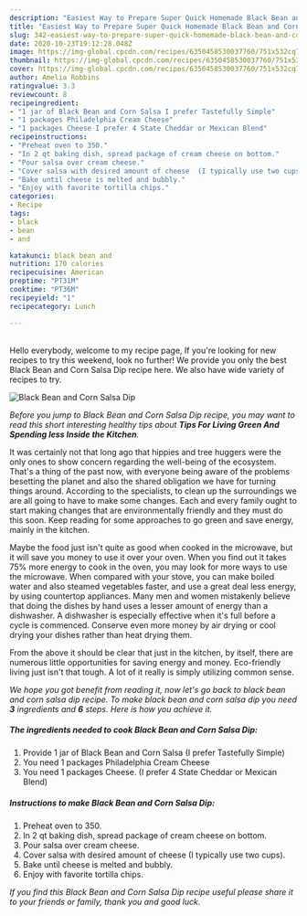 ```yaml
---
description: "Easiest Way to Prepare Super Quick Homemade Black Bean and Corn Salsa Dip"
title: "Easiest Way to Prepare Super Quick Homemade Black Bean and Corn Salsa Dip"
slug: 342-easiest-way-to-prepare-super-quick-homemade-black-bean-and-corn-salsa-dip
date: 2020-10-23T19:12:28.048Z
image: https://img-global.cpcdn.com/recipes/6350458530037760/751x532cq70/black-bean-and-corn-salsa-dip-recipe-main-photo.jpg
thumbnail: https://img-global.cpcdn.com/recipes/6350458530037760/751x532cq70/black-bean-and-corn-salsa-dip-recipe-main-photo.jpg
cover: https://img-global.cpcdn.com/recipes/6350458530037760/751x532cq70/black-bean-and-corn-salsa-dip-recipe-main-photo.jpg
author: Amelia Robbins
ratingvalue: 3.3
reviewcount: 8
recipeingredient:
- "1 jar of Black Bean and Corn Salsa I prefer Tastefully Simple"
- "1 packages Philadelphia Cream Cheese"
- "1 packages Cheese I prefer 4 State Cheddar or Mexican Blend"
recipeinstructions:
- "Preheat oven to 350."
- "In 2 qt baking dish, spread package of cream cheese on bottom."
- "Pour salsa over cream cheese."
- "Cover salsa with desired amount of cheese  (I typically use two cups)."
- "Bake until cheese is melted and bubbly."
- "Enjoy with favorite tortilla chips."
categories:
- Recipe
tags:
- black
- bean
- and

katakunci: black bean and 
nutrition: 170 calories
recipecuisine: American
preptime: "PT31M"
cooktime: "PT36M"
recipeyield: "1"
recipecategory: Lunch

---
```

<br>
Hello everybody, welcome to my recipe page, If you're looking for new recipes to try this weekend, look no further! We provide you only the best Black Bean and Corn Salsa Dip recipe here. We also have wide variety of recipes to try.
<br>


![Black Bean and Corn Salsa Dip](https://img-global.cpcdn.com/recipes/6350458530037760/751x532cq70/black-bean-and-corn-salsa-dip-recipe-main-photo.jpg)

<i>Before you jump to Black Bean and Corn Salsa Dip recipe, you may want to read this short interesting healthy tips about 
<strong>Tips For Living Green And Spending less Inside the Kitchen</strong>.</i>
</br>

It was certainly not that long ago that hippies and tree huggers were the only ones to show concern regarding the well-being of the ecosystem. That's a thing of the past now, with everyone being aware of the problems besetting the planet and also the shared obligation we have for turning things around. According to the specialists, to clean up the surroundings we are all going to have to make some changes. Each and every family ought to start making changes that are environmentally friendly and they must do this soon. Keep reading for some approaches to go green and save energy, mainly in the kitchen.

Maybe the food just isn't quite as good when cooked in the microwave, but it will save you money to use it over your oven. When you find out it takes 75% more energy to cook in the oven, you may look for more ways to use the microwave. When compared with your stove, you can make boiled water and also steamed vegetables faster, and use a great deal less energy, by using countertop appliances. Many men and women mistakenly believe that doing the dishes by hand uses a lesser amount of energy than a dishwasher. A dishwasher is especially effective when it's full before a cycle is commenced. Conserve even more money by air drying or cool drying your dishes rather than heat drying them.

From the above it should be clear that just in the kitchen, by itself, there are numerous little opportunities for saving energy and money. Eco-friendly living just isn't that tough. A lot of it really is simply utilizing common sense.


<i>We hope you got benefit from reading it, now let's go back to black bean and corn salsa dip recipe. To make black bean and corn salsa dip you need <strong>3</strong> ingredients and <strong>6</strong> steps. Here is how you achieve it.
</i>

##### The ingredients needed to cook Black Bean and Corn Salsa Dip:

1. Provide 1 jar of Black Bean and Corn Salsa (I prefer Tastefully Simple)
1. You need 1 packages Philadelphia Cream Cheese
1. You need 1 packages Cheese. (I prefer 4 State Cheddar or Mexican Blend)


##### Instructions to make Black Bean and Corn Salsa Dip:

1. Preheat oven to 350.
1. In 2 qt baking dish, spread package of cream cheese on bottom.
1. Pour salsa over cream cheese.
1. Cover salsa with desired amount of cheese  (I typically use two cups).
1. Bake until cheese is melted and bubbly.
1. Enjoy with favorite tortilla chips.


<i>If you find this Black Bean and Corn Salsa Dip recipe useful please share it to your friends or family, thank you and good luck.</i>
